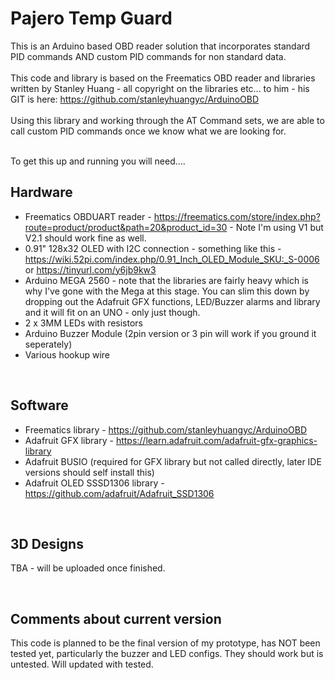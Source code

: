 # Pajero Temp Guard
This is an Arduino based OBD reader solution that incorporates standard PID commands AND custom PID commands for non standard data. <BR><BR>
This code and library is based on the Freematics OBD reader and libraries written by Stanley Huang - all copyright on the libraries etc... to him - his GIT is here: https://github.com/stanleyhuangyc/ArduinoOBD<BR><BR>
Using this library and working through the AT Command sets, we are able to call custom PID commands once we know what we are looking for.<BR><BR>

To get this up and running you will need....

## Hardware

* Freematics OBDUART reader - https://freematics.com/store/index.php?route=product/product&path=20&product_id=30 - Note I'm using V1 but V2.1 should work fine as well.<BR>
* 0.91" 128x32 OLED with I2C connection - something like this - https://wiki.52pi.com/index.php/0.91_Inch_OLED_Module_SKU:_S-0006 or https://tinyurl.com/y6jb9kw3<BR>
* Arduino MEGA 2560 - note that the libraries are fairly heavy which is why I've gone with the Mega at this stage. You can slim this down by dropping out the Adafruit GFX functions, LED/Buzzer alarms and library and it will fit on an UNO - only just though.<BR>
* 2 x 3MM LEDs with resistors<BR>
* Arduino Buzzer Module (2pin version or 3 pin will work if you ground it seperately)
* Various hookup wire<BR>

<BR>

## Software

* Freematics library - https://github.com/stanleyhuangyc/ArduinoOBD
* Adafruit GFX library - https://learn.adafruit.com/adafruit-gfx-graphics-library
* Adafruit BUSIO (required for GFX library but not called directly, later IDE versions should self install this)
* Adafruit OLED SSSD1306 library - https://github.com/adafruit/Adafruit_SSD1306


<BR>
  
## 3D Designs
  
TBA - will be uploaded once finished.
  
<BR>
  
## Comments about current version

This code is planned to be the final version of my prototype, has NOT been tested yet, particularly the buzzer and LED configs. They should work but is untested. Will updated with tested.
